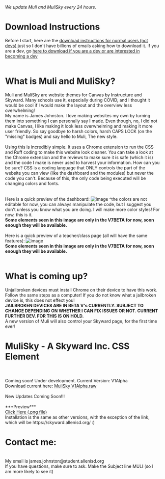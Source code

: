 *We update Muli and MuliSky every 24 hours.*
<br>
# Download Instructions

Before I start, here are the [download instructions for normal users (not devs)](https://github.com/jamesj503/Muli/wiki/How-to-Download) just so I don't have billions of emails asking how to download it. If you are a dev, go [here to download if you are a dev or are interested in becoming a dev](https://github.com/jamesj503/Muli/wiki/How-to-for-Devs)
<br>
<br>
# What is Muli and MuliSky?
Muli and MuliSky are website themes for Canvas by Instructure and Skyward. Many schools use it, especially during COVID, and I thought it would be cool if I would make the layout and the overview less overwhelming!<br>
My name is James Johnston. I love making websites my own by turning them into something I can personally say I made. Even though, no, I did not make Canvas, I like making it look less overwhelming and making it more user friendly. So say goodbye to harsh colors, harsh CAPS LOCK (on the "missing" badges) and say hello to Muli, The new style.<br>
<br>
Using this is incredibly simple. It uses a Chrome extension to run the CSS and Ruff coding to make this website look cleaner. You can take a look at the Chrome extension and the reviews to make sure it is safe (which it is) and the code I make is never used to harvest your information. How can you be sure? CSS is a coding language that ONLY controls the part of the website you can view (like the dashboard and the modules) but never the code you can't. Because of this, the only code being executed will be changing colors and fonts.
<br>
<br>
<br>
Here is a quick preview of the dashboard:
![image](https://user-images.githubusercontent.com/70408059/115287657-24948e00-a116-11eb-86bd-522d2ad83d25.png)
^the colors are not editable for now, you can always manipulate the code, but I suggest you don't unless you know what you are doing. I will make more color styles! For now, this is it. <br>
**Some elements seen in this image are only in the V7BETA for now, soon enough they will be available.**
<br>
<br>
Here is a quick preview of a teacher/class page (all will have the same features):
![image](https://user-images.githubusercontent.com/70408059/115288833-87d2f000-a117-11eb-8e7a-c248e50eadd2.png) <br>
**Some elements seen in this image are only in the V7BETA for now, soon enough they will be available.**
<br>
<br>
# What is coming up?
Unjailbroken devices must install Chrome on their device to have this work. Follow the same steps as a computer! If you do not know what a jailbroken device is, this does not effect you!<br>
**JAILBROKEN DEVICES ARE IN BETA V's CURRENTLY. SUBJECT TO CHANGE DEPENDING ON WHETHER I CAN FIX ISSUES OR NOT. CURRENT FURTHER DEV. FOR THIS IS ON HOLD.**
<br>
A new version of Muli will also control your Skyward page, for the first time ever!
<br>

# MuliSky - A Skyward Inc. CSS Element
<br>
<br>
Coming soon! Under development. Current Version: V1Alpha 
<br>
Download current here: 
<a href="https://raw.githubusercontent.com/jamesj503/Muli/main/MuliSkyV1.A">MuliSky V1Alpha.raw</a>
<br>
<br>
New Updates Coming Soon!!!
<br>
<br>
***Preview***
<br>
<a href="https://user-images.githubusercontent.com/70408059/115292475-a2a76380-a11b-11eb-9dc8-a2e5df974b7e.png">Click Here (.png file)</a>
<br>
Installation is the same as other versions, with the exception of the link, which will be https://skyward.allenisd.org/ :)
<br>

# Contact me:
<br>
My email is james.johnston@student.allenisd.org
<br> 
If you have questions, make sure to ask. Make the Subject line MULI (so I am more likely to see it)
